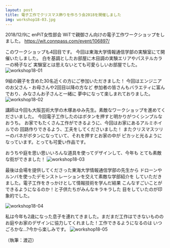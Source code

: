 ```yaml
---
layout: post
title: 電子工作でクリスマス飾りを作ろう会2018を開催しました
img: workshop18-03.jpg
---
```

2018/12/9に
enPiT女性部会 WiTで親御さん向けの電子工作ワークショップをしました。
https://wit.connpass.com/event/106897/

このワークショップも4回目です。
今回は東海大学情報通信学部の実験室にて開催いたしました。
白を基調としたお部屋に木目調の実験エリアやパステルカラーの椅子など
実験室とは思えないとても可愛らしいお部屋でした。
![workshop18-01]({{site.baseurl}}/images/workshop18-01.jpg)

9組の親子を含めた30名近くの方にご参加いただきました！
今回はエンジニアのお父さん・お母さんや2回目以降の方など
参加者の皆さんもバラエティに富んでおり、みなさんお子さんと一緒に
夢中になって楽しまれておりました。
![workshop18-02]({{site.baseurl}}/images/workshop18-02.jpg)

講師は今回も大阪芸術大学の木塚あゆみ先生。素敵なワークショップを進めてくださいました。
今回電子工作したのはボタンを押すと明かりがつくシンプルなおうち。
お家でもたくさん工作ができるように、今回はお家にあるアルミホイルでの
回路作りできるよう、工夫をしてくださいました！
またクリスマスツリーのバネがボタンになっていて、それを押すとお家の中が
ピカッと光るようになっています。とっても可愛い作品です。

おうちや庭を思い思いいろんな道具を使ってデザインして、今年も
とても素敵な街ができました！
![workshop18-03]({{site.baseurl}}/images/workshop18-03.jpg)

最後は会場を提供してくださった東海大学情報通信学部の先生から
ドローンやルンバを使ったデモンストレーションを交えて素敵な学部紹介を
していただきました。電子工作をきっかけとして情報技術を学んだ結果
こんなすごいことができるようになるのか！と子供たちがみんなキラキラした
目をしていたのが印象的でした。

![workshop18-04]({{site.baseurl}}/images/workshop18-04.jpg)

私は今年も2歳になった息子を連れてきました。まだまだ工作はできないものの
お庭やお家のデザインに協力してくれました！工作できるようになるのは
いつごろかな...?今から楽しみです。
![workshop18-05]({{site.baseurl}}/images/workshop18-05.jpg)

（執筆：渡辺）

